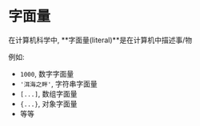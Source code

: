 # 字面量

在计算机科学中, **字面量(literal)**是在计算机中描述事/物

例如:

* `1000`, 数字字面量
* `'洱海之畔'`, 字符串字面量
* `[...]`, 数组字面量
* `{...}`, 对象字面量
* 等等

